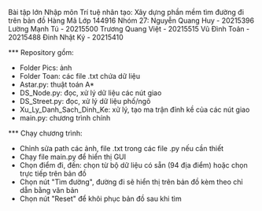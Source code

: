 Bài tập lớn Nhập môn Trí tuệ nhân tạo: Xây dựng phần mềm tìm đường đi trên bản đồ Hàng Mã
Lớp 144916
Nhóm 27:
    Nguyễn Quang Huy - 20215396
    Lường Mạnh Tú - 20215500
    Trương Quang Việt - 20215515
    Vũ Đình Toản - 20215488
    Đinh Nhật Ký - 20215410

*** Repository gồm:
- Folder Pics: ảnh
- Folder Toan: các file .txt chứa dữ liệu
- Astar.py: thuật toán A*
- DS_Node.py: đọc, xử lý dữ liệu các nút giao
- DS_Street.py: đọc, xử lý dữ liệu phố/ngõ
- Xu_Ly_Danh_Sach_Dinh_Ke: xử lý, tạo ma trận đỉnh kề của các nút giao
- main.py: chương trình chính

*** Chạy chương trình:
- Chỉnh sửa path các ảnh, file .txt trong các file .py nếu cần thiết
- Chạy file main.py để hiển thị GUI
- Chọn điểm đi, đến: chọn từ bộ dữ liệu có sẵn (94 địa điểm) hoặc chọn trực tiếp trên bản đồ
- Chọn nút "Tìm đường", đường đi sẽ hiển thị trên bản đồ kèm theo chỉ dẫn bằng văn bản
- Chọn nút "Reset" để khôi phục bản đồ sau khi tìm
